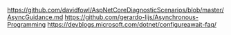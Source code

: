 https://github.com/davidfowl/AspNetCoreDiagnosticScenarios/blob/master/AsyncGuidance.md
https://github.com/gerardo-lijs/Asynchronous-Programming
https://devblogs.microsoft.com/dotnet/configureawait-faq/
